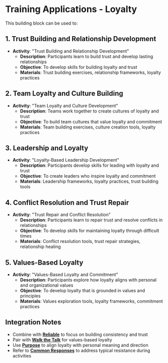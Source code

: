 # Training Applications - Loyalty

This building block can be used to:

## 1. Trust Building and Relationship Development
- **Activity**: "Trust Building and Relationship Development"
  - **Description**: Participants learn to build trust and develop lasting relationships
  - **Objective**: To develop skills for building loyalty and trust
  - **Materials**: Trust building exercises, relationship frameworks, loyalty practices

## 2. Team Loyalty and Culture Building
- **Activity**: "Team Loyalty and Culture Development"
  - **Description**: Teams work together to create cultures of loyalty and trust
  - **Objective**: To build team cultures that value loyalty and commitment
  - **Materials**: Team building exercises, culture creation tools, loyalty practices

## 3. Leadership and Loyalty
- **Activity**: "Loyalty-Based Leadership Development"
  - **Description**: Participants develop skills for leading with loyalty and trust
  - **Objective**: To create leaders who inspire loyalty and commitment
  - **Materials**: Leadership frameworks, loyalty practices, trust building tools

## 4. Conflict Resolution and Trust Repair
- **Activity**: "Trust Repair and Conflict Resolution"
  - **Description**: Participants learn to repair trust and resolve conflicts in relationships
  - **Objective**: To develop skills for maintaining loyalty through difficult times
  - **Materials**: Conflict resolution tools, trust repair strategies, relationship healing

## 5. Values-Based Loyalty
- **Activity**: "Values-Based Loyalty and Commitment"
  - **Description**: Participants explore how loyalty aligns with personal and organizational values
  - **Objective**: To develop loyalty that is grounded in values and principles
  - **Materials**: Values exploration tools, loyalty frameworks, commitment practices

## Integration Notes
- Combine with **[Reliable](../reliable/README.md)** to focus on building consistency and trust
- Pair with **[Walk the Talk](../walk-the-talk/README.md)** for values-based loyalty
- Use **[Purpose](../purpose/README.md)** to align loyalty with personal meaning and direction
- Refer to **[Common Responses](common-responses.md)** to address typical resistance during activities
